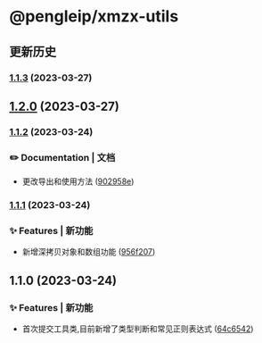 # @pengleip/xmzx-utils 
## 更新历史
### [1.1.3](https://github.com/pengleimaxue/xmzx-utils/compare/V1.1.2...V1.1.3) (2023-03-27)

## [1.2.0](https://github.com/pengleimaxue/xmzx-utils/compare/V1.1.2...V1.2.0) (2023-03-27)

### [1.1.2](https://github.com/pengleimaxue/xmzx-utils/compare/V1.1.1...V1.1.2) (2023-03-24)


### ✏️ Documentation | 文档

* 更改导出和使用方法 ([902958e](https://github.com/pengleimaxue/xmzx-utils/commit/902958ea7954cddc93026ca04a9d624f4c52fac7))

### [1.1.1](https://github.com/pengleimaxue/xmzx-utils/compare/V1.1.0...V1.1.1) (2023-03-24)


### ✨ Features | 新功能

* 新增深拷贝对象和数组功能 ([956f207](https://github.com/pengleimaxue/xmzx-utils/commit/956f20708901da1f0fdf14a9d1e47cd696d3cc73))

## 1.1.0 (2023-03-24)


### ✨ Features | 新功能

* 首次提交工具类,目前新增了类型判断和常见正则表达式 ([64c6542](https://github.com/pengleimaxue/xmzx-utils/commit/64c654236bb04e3ffd6b6abc6bf62b6476d88ea2))
